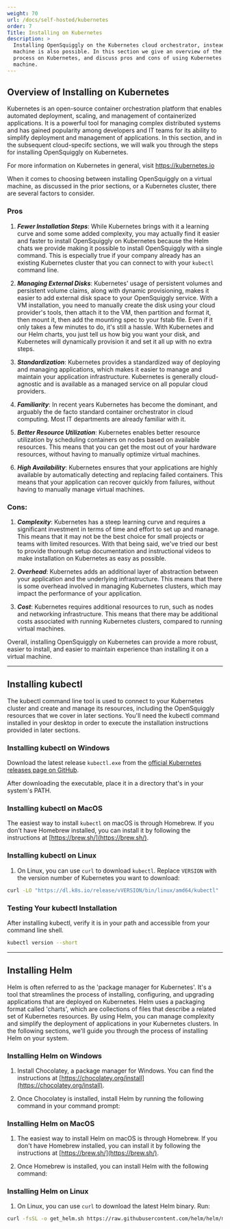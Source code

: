 ```yaml
---
weight: 70
url: /docs/self-hosted/kubernetes
order: 7
Title: Installing on Kubernetes
description: >
  Installing OpenSquiggly on the Kubernetes cloud orchestrator, instead of a virtual
  machine is also possible. In this section we give an overview of the installation
  process on Kubernetes, and discuss pros and cons of using Kubernetes vs. a virtual
  machine.
---
```

## Overview of Installing on Kubernetes

Kubernetes is an open-source container orchestration platform that enables automated 
deployment, scaling, and management of containerized applications. It is a powerful 
tool for managing complex distributed systems and has gained popularity among developers 
and IT teams for its ability to simplify deployment and management of applications. In 
this section, and in the subsequent cloud-specifc sections, we will walk you through the 
steps for installing OpenSquiggly on Kubernetes.

For more information on Kubernetes in general, visit https://kubernetes.io

When it comes to choosing between installing OpenSquiggly on a virtual machine, as discussed
in the prior sections, or a Kubernetes cluster, there are several factors to consider.

### Pros

1. *__Fewer Installation Steps__*: While Kubernetes brings with it a learning curve and some
   some added complexity, you may actually find it easier and faster to install OpenSquiggly
   on Kubernetes because the Helm chats we provide making it possible to install OpenSquiggly
   with a single command. This is especially true if your company already has an existing Kubernetes
   cluster that you can connect to with your ```kubectl``` command line.

2. *__Managing External Disks__*: Kubernetes' usage of persistent volumes and persistent volume
   claims, along with dynamic provisioning, makes it easier to add external disk space to your
   OpenSquiggly service. With a VM installation, you need to manually create the disk using
   your cloud provider's tools, then attach it to the VM, then partition and format it, then
   mount it, then add the mounting spec to your fstab file. Even if it only takes a few minutes
   to do, it's still a hassle. With Kubernetes and our Helm charts, you just tell us how big
   you want your disk, and Kubernetes will dynamically provision it and set it all up with no
   extra steps.

3. *__Standardization__*: Kubernetes provides a standardized way of deploying and managing
   applications, which makes it easier to manage and maintain your application infrastructure.
   Kubernetes is generally cloud-agnostic and is available as a managed service on all popular
   cloud providers.

4. *__Familiarity__*: In recent years Kubernetes has become the dominant, and arguably the
   de facto standard container orchestrator in cloud computing. Most IT departments are 
   already familiar with it.

5. *__Better Resource Utilization__*: Kubernetes enables better resource utilization by scheduling 
   containers on nodes based on available resources. This means that you can get the most out 
   of your hardware resources, without having to manually optimize virtual machines.

6. *__High Availability__*: Kubernetes ensures that your applications are highly available by 
   automatically detecting and replacing failed containers. This means that your application 
   can recover quickly from failures, without having to manually manage virtual machines.

### Cons:

1. *__Complexity__*: Kubernetes has a steep learning curve and requires a significant 
   investment in terms of time and effort to set up and manage. This means that it may 
   not be the best choice for small projects or teams with limited resources. With that
   being said, we've tried our best to provide thorough setup documentation and instructional
   videos to make installation on Kubernetes as easy as possible.

2. *__Overhead__*: Kubernetes adds an additional layer of abstraction between your 
   application and the underlying infrastructure. This means that there is some overhead 
   involved in managing Kubernetes clusters, which may impact the performance of your application.

3. *__Cost__*: Kubernetes requires additional resources to run, such as nodes and 
   networking infrastructure. This means that there may be additional costs associated 
   with running Kubernetes clusters, compared to running virtual machines.

Overall, installing OpenSquiggly on Kubernetes can provide a more robust, easier to install,
and easier to maintain experience than installing it on a virtual machine.

<hr>

## Installing kubectl

The kubectl command line tool is used to connect to your Kubernetes cluster and create
and manage its resources, including the OpenSquiggly resources that we cover in later
sections. You'll need the kubectl command installed in your desktop in order to execute
the installation instructions provided in later sections.

### Installing kubectl on Windows

Download the latest release `kubectl.exe` from the [official Kubernetes releases page on GitHub](https://github.com/kubernetes/kubernetes/releases).

After downloading the executable, place it in a directory that's in your system's PATH.

### Installing kubectl on MacOS

The easiest way to install `kubectl` on macOS is through Homebrew. If you don't have Homebrew installed, you can install it by following the instructions at [https://brew.sh/](https://brew.sh/).

### Installing kubectl on Linux

1. On Linux, you can use `curl` to download `kubectl`. Replace `VERSION` with the version number of Kubernetes you want to download:

```bash
curl -LO "https://dl.k8s.io/release/vVERSION/bin/linux/amd64/kubectl"
```

### Testing Your kubectl Installation

After installing kubectl, verify it is in your path and accessible from your command line shell.

```bash
kubectl version --short
```

<hr>

## Installing Helm

Helm is often referred to as the 'package manager for Kubernetes'. It's a tool that
streamlines the process of installing, configuring, and upgrading applications that
are deployed on Kubernetes. Helm uses a packaging format called 'charts', which are
collections of files that describe a related set of Kubernetes resources. By using Helm,
you can manage complexity and simplify the deployment of applications in your Kubernetes
clusters. In the following sections, we'll guide you through the process of installing
Helm on your system.

### Installing Helm on Windows

1. Install Chocolatey, a package manager for Windows. You can find the instructions at
   [https://chocolatey.org/install](https://chocolatey.org/install).

2. Once Chocolatey is installed, install Helm by running the following command in your
   command prompt:


### Installing Helm on MacOS

1. The easiest way to install Helm on macOS is through Homebrew. If you don't have
   Homebrew installed, you can install it by following the instructions at [https://brew.sh/](https://brew.sh/).

2. Once Homebrew is installed, you can install Helm with the following command:

### Installing Helm on Linux

1. On Linux, you can use `curl` to download the latest Helm binary. Run:
```bash
curl -fsSL -o get_helm.sh https://raw.githubusercontent.com/helm/helm/main/scripts/get-helm-3
